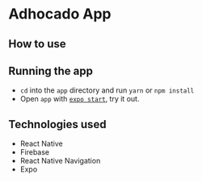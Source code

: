 # Adhocado App

## How to use

## Running the app

- `cd` into the `app` directory and run `yarn` or `npm install`
- Open `app` with [`expo start`](https://docs.expo.io/versions/latest/workflow/expo-cli/), try it out.

## Technologies used

- React Native
- Firebase
- React Native Navigation
- Expo
